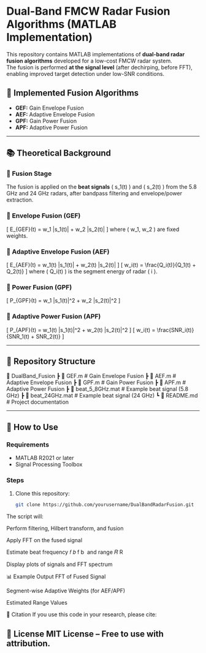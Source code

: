 # Dual-Band FMCW Radar Fusion Algorithms (MATLAB Implementation)

This repository contains MATLAB implementations of **dual-band radar fusion algorithms** developed for a low-cost FMCW radar system.  
The fusion is performed **at the signal level** (after dechirping, before FFT), enabling improved target detection under low-SNR conditions.

## 📌 Implemented Fusion Algorithms
- **GEF:** Gain Envelope Fusion  
- **AEF:** Adaptive Envelope Fusion  
- **GPF:** Gain Power Fusion  
- **APF:** Adaptive Power Fusion  

---

## 📚 Theoretical Background

### 🔹 Fusion Stage
The fusion is applied on the **beat signals** \( s_1(t) \) and \( s_2(t) \) from the 5.8 GHz and 24 GHz radars, after bandpass filtering and envelope/power extraction.

### 🔹 Envelope Fusion (GEF)
\[
E_{GEF}(t) = w_1 |s_1(t)| + w_2 |s_2(t)|
\]
where \( w_1, w_2 \) are fixed weights.

### 🔹 Adaptive Envelope Fusion (AEF)
\[
E_{AEF}(t) = w_1(t) |s_1(t)| + w_2(t) |s_2(t)|
\]
\[
w_i(t) = \frac{Q_i(t)}{Q_1(t) + Q_2(t)}
\]
where \( Q_i(t) \) is the segment energy of radar \( i \).

### 🔹 Power Fusion (GPF)
\[
P_{GPF}(t) = w_1 |s_1(t)|^2 + w_2 |s_2(t)|^2
\]

### 🔹 Adaptive Power Fusion (APF)
\[
P_{APF}(t) = w_1(t) |s_1(t)|^2 + w_2(t) |s_2(t)|^2
\]
\[
w_i(t) = \frac{SNR_i(t)}{SNR_1(t) + SNR_2(t)}
\]

---

## 📂 Repository Structure
📂 DualBand_Fusion
┣ 📜 GEF.m # Gain Envelope Fusion
┣ 📜 AEF.m # Adaptive Envelope Fusion
┣ 📜 GPF.m # Gain Power Fusion
┣ 📜 APF.m # Adaptive Power Fusion
┣ 📜 beat_5_8GHz.mat # Example beat signal (5.8 GHz)
┣ 📜 beat_24GHz.mat # Example beat signal (24 GHz)
┗ 📜 README.md # Project documentation


---

## 🚀 How to Use

### Requirements
- MATLAB R2021 or later
- Signal Processing Toolbox

### Steps
1. Clone this repository:
   ```bash
   git clone https://github.com/yourusername/DualBandRadarFusion.git
   ```
The script will:

Perform filtering, Hilbert transform, and fusion

Apply FFT on the fused signal

Estimate beat frequency 
𝑓
𝑏
f 
b
​
  and range 
𝑅
R

Display plots of signals and FFT spectrum

📊 Example Output
FFT of Fused Signal

Segment-wise Adaptive Weights (for AEF/APF)

Estimated Range Values

📝 Citation
If you use this code in your research, please cite:

📄 License
MIT License – Free to use with attribution.
---

